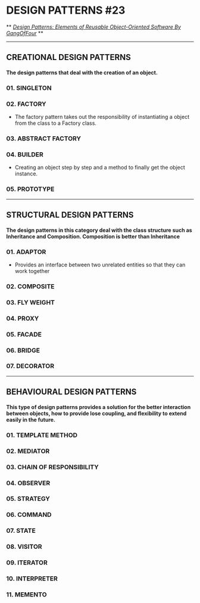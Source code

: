 # DESIGN PATTERNS #23

**
_[Design Patterns: Elements of Reusable Object-Oriented Software By GangOfFour](https://www.amazon.com/gp/product/0201633612/ref=as_li_tl?ie=UTF8&camp=1789&creative=390957&creativeASIN=0201633612&linkCode=as2&tag=triatcraft-20&linkId=XRGUDJCGWC6AJNZM)_
**

----

## CREATIONAL DESIGN PATTERNS
#### The design patterns that deal with the creation of an object.

### 01. SINGLETON

### 02. FACTORY
- The factory pattern takes out the responsibility of instantiating a object from the class to a Factory class.

### 03. ABSTRACT FACTORY

### 04. BUILDER
- Creating an object step by step and a method to finally get the object instance.

### 05. PROTOTYPE

-----

## STRUCTURAL DESIGN PATTERNS
#### The design patterns in this category deal with the class structure such as Inheritance and Composition. Composition is better than Inheritance

### 01. ADAPTOR
- Provides an interface between two unrelated entities so that they can work together

### 02. COMPOSITE

### 03. FLY WEIGHT

### 04. PROXY

### 05. FACADE

### 06. BRIDGE

### 07. DECORATOR

-----

## BEHAVIOURAL DESIGN PATTERNS

#### This type of design patterns provides a solution for the better interaction between objects, how to provide lose coupling, and flexibility to extend easily in the future.

### 01. TEMPLATE METHOD

### 02. MEDIATOR

### 03. CHAIN OF RESPONSIBILITY

### 04. OBSERVER

### 05. STRATEGY

### 06. COMMAND

### 07. STATE

### 08. VISITOR

### 09. ITERATOR

### 10. INTERPRETER

### 11. MEMENTO